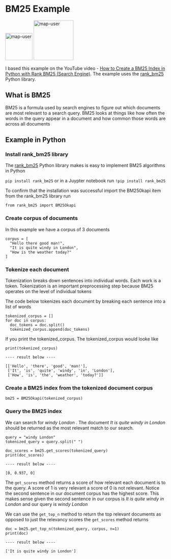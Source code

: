 # BM25 Example

<img width="85" alt="map-user" src="https://img.shields.io/badge/views-1304-green"> <img width="125" alt="map-user" src="https://img.shields.io/badge/unique visits-776-green">

I based this example on the YouTube video - [How to Create a BM25 Index in Python with Rank BM25 (Search Engine)](https://www.youtube.com/watch?v=ysvpxiPAHLg). The example uses the [rank_bm25](https://github.com/dorianbrown/rank_bm25) Python library.

## What is BM25

BM25 is a formula used by search engines to figure out which documents are most relevant to a search query. BM25 looks at things like how often the words in the query appear in a document and how common those words are across all documents

## Example in Python

### Install rank_bm25 library

The [rank_bm25](https://github.com/dorianbrown/rank_bm25) Python library makes is easy to implement BM25 algorithms in Python

```pip install rank_bm25``` or in a Juypter notebook run ```!pip install rank_bm25```

To confirm that the installation was successful import the BM250kapi item from the rank_bm25 library run

```from rank_bm25 import BM25Okapi```

### Create corpus of documents

In this example we have a corpus of 3 documents

```
corpus = [
  "Hello there good man!",
  "It is quite windy in London",
  "How is the weather today?"
]
```

### Tokenize each document

Tokenization breaks down sentences into individual words. Each work is a token. Tokenization is an important preprocessing step because BM25 operates on the level of individual tokens

The code below tokenizes each document by breaking each sentence into a list of words

```
tokenized_corpus = []
for doc in corpus:
  doc_tokens = doc.split()
  tokenized_corpus.append(doc_tokens)
```

If you print the tokenized_corpus. The tokenized_corpus would looke like

```
print(tokenized_corpus)

---- result below ----

[['Hello', 'there', 'good', 'man!'],
 ['It', 'is', 'quite', 'windy', 'in', 'London'],
 ['How', 'is', 'the', 'weather', 'today?']]
```

### Create a BM25 index from the tokenized document corpus

``` bm25 = BM25Okapi(tokenized_corpus) ```

### Query the BM25 index

We can search for *windy London* . The document *It is quite windy in London* should be returned as the most relevant match to our search.

```
query = "windy London"
tokenized_query = query.split(" ")

doc_scores = bm25.get_scores(tokenized_query)
print(doc_scores)

---- result below ----

[0, 0.937, 0]
```

The ```get_scores``` method returns a score of how relevant each document is to the query. A score of 1 is very relevant a score of 0 is not relevant. Notice the second sentence in our document corpus has the highest score. This makes sense given the second sentence in our corpus is *It is quite windy in London* and our query is *windy London*

We can use the  ```get_top_n``` method to return the top relevant documents as opposed to just the relevancy scores the ```get_scores``` method returns

```
doc = bm25.get_top_n(tokenized_query, corpus, n=1)
print(doc)

---- result below ----

['It is quite windy in London']
```
